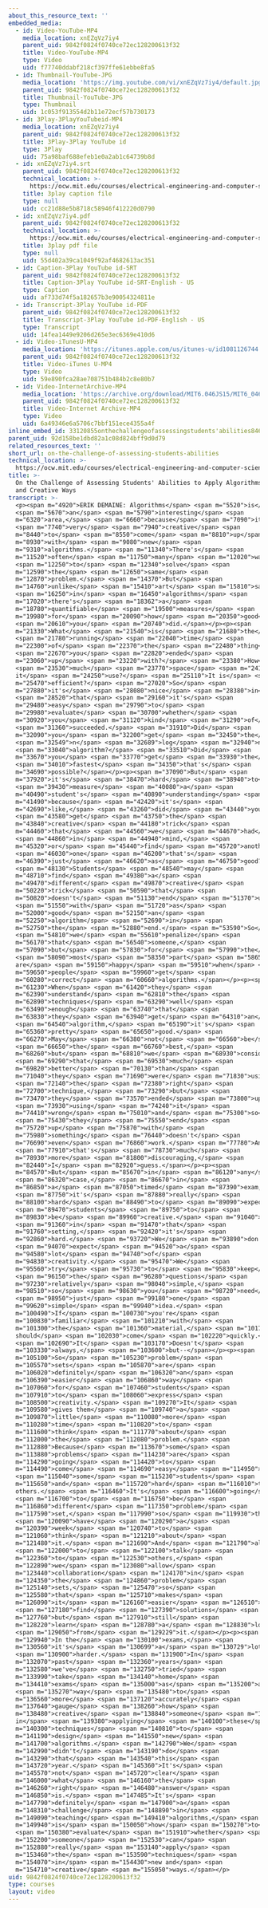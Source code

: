 ```yaml
---
about_this_resource_text: ''
embedded_media:
  - id: Video-YouTube-MP4
    media_location: xnEZqVz7iy4
    parent_uid: 9842f0824f0740ce72ec128200613f32
    title: Video-YouTube-MP4
    type: Video
    uid: f77740ddabf218cf397ffe61ebbe8fa5
  - id: Thumbnail-YouTube-JPG
    media_location: 'https://img.youtube.com/vi/xnEZqVz7iy4/default.jpg'
    parent_uid: 9842f0824f0740ce72ec128200613f32
    title: Thumbnail-YouTube-JPG
    type: Thumbnail
    uid: 1c053f913554d2b11e72ecf57b730173
  - id: 3Play-3PlayYouTubeid-MP4
    media_location: xnEZqVz7iy4
    parent_uid: 9842f0824f0740ce72ec128200613f32
    title: 3Play-3Play YouTube id
    type: 3Play
    uid: 75a98baf688efeb1e0a2ab1c64739b8d
  - id: xnEZqVz7iy4.srt
    parent_uid: 9842f0824f0740ce72ec128200613f32
    technical_location: >-
      https://ocw.mit.edu/courses/electrical-engineering-and-computer-science/6-046j-design-and-analysis-of-algorithms-spring-2015/instructor-insights/video-playlist/on-the-challenge-of-assessing-students-abilities/xnEZqVz7iy4.srt
    title: 3play caption file
    type: null
    uid: cc21d88e5b8718c58946f412220d0790
  - id: xnEZqVz7iy4.pdf
    parent_uid: 9842f0824f0740ce72ec128200613f32
    technical_location: >-
      https://ocw.mit.edu/courses/electrical-engineering-and-computer-science/6-046j-design-and-analysis-of-algorithms-spring-2015/instructor-insights/video-playlist/on-the-challenge-of-assessing-students-abilities/xnEZqVz7iy4.pdf
    title: 3play pdf file
    type: null
    uid: 55d402a39ca1049f92af4682613ac351
  - id: Caption-3Play YouTube id-SRT
    parent_uid: 9842f0824f0740ce72ec128200613f32
    title: Caption-3Play YouTube id-SRT-English - US
    type: Caption
    uid: af733d74f5a182657b3e90054324811e
  - id: Transcript-3Play YouTube id-PDF
    parent_uid: 9842f0824f0740ce72ec128200613f32
    title: Transcript-3Play YouTube id-PDF-English - US
    type: Transcript
    uid: 14fea1449e9206d265e3ec6369e410d6
  - id: Video-iTunesU-MP4
    media_location: 'https://itunes.apple.com/us/itunes-u/id1081126744'
    parent_uid: 9842f0824f0740ce72ec128200613f32
    title: Video-iTunes U-MP4
    type: Video
    uid: 59e890fca28ae708751b484b2c8e80b7
  - id: Video-InternetArchive-MP4
    media_location: 'https://archive.org/download/MIT6.046JS15/MIT6_046JS15_assessment_300k.mp4'
    parent_uid: 9842f0824f0740ce72ec128200613f32
    title: Video-Internet Archive-MP4
    type: Video
    uid: 6a49346e6a5706c7bbf151ece4355a4f
inline_embed_id: 33120855onthechallengeofassessingstudents'abilities84624750
parent_uid: 92d158be1dbd82a1c08d824bff9d0d79
related_resources_text: ''
short_url: on-the-challenge-of-assessing-students-abilities
technical_location: >-
  https://ocw.mit.edu/courses/electrical-engineering-and-computer-science/6-046j-design-and-analysis-of-algorithms-spring-2015/instructor-insights/video-playlist/on-the-challenge-of-assessing-students-abilities
title: >-
  On the Challenge of Assessing Students' Abilities to Apply Algorithms in New
  and Creative Ways
transcript: >-
  <p><span m="4920">ERIK DEMAINE: Algorithms</span> <span m="5520">is</span>
  <span m="5670">an</span> <span m="5790">interesting</span> <span
  m="6320">area,</span> <span m="6660">because</span> <span m="7090">it's</span>
  <span m="7740">very</span> <span m="7940">creative</span> <span
  m="8440">to</span> <span m="8550">come</span> <span m="8810">up</span> <span
  m="8930">with</span> <span m="9080">new</span> <span
  m="9310">algorithms.</span> <span m="11340">There's</span> <span
  m="11520">often</span> <span m="11750">many</span> <span m="12020">ways</span>
  <span m="12250">to</span> <span m="12340">solve</span> <span
  m="12590">the</span> <span m="12650">same</span> <span
  m="12870">problem.</span> <span m="14370">But</span> <span
  m="14760">unlike</span> <span m="15410">art</span> <span m="15810">say,</span>
  <span m="16250">in</span> <span m="16450">algorithms</span> <span
  m="17020">there's</span> <span m="18362">a</span> <span
  m="18780">quantifiable</span> <span m="19500">measures</span> <span
  m="19980">for</span> <span m="20090">how</span> <span m="20350">good</span>
  <span m="20610">you</span> <span m="20740">did.</span></p><p><span
  m="21330">What</span> <span m="21540">is</span> <span m="21680">the</span>
  <span m="21780">running</span> <span m="22040">time</span> <span
  m="22300">of</span> <span m="22370">the</span> <span m="22480">thing</span>
  <span m="22670">you</span> <span m="22820">ended</span> <span
  m="23060">up</span> <span m="23220">with?</span> <span m="23380">How</span>
  <span m="23530">much</span> <span m="23770">space</span> <span m="24160">does
  it</span> <span m="24250">use?</span> <span m="25110">It is</span> <span
  m="25470">efficient?</span> <span m="27020">So</span> <span
  m="27880">it's</span> <span m="28080">nice</span> <span m="28380">in</span>
  <span m="28520">that</span> <span m="29160">it's</span> <span
  m="29480">easy</span> <span m="29790">to</span> <span
  m="29980">evaluate</span> <span m="30700">whether</span> <span
  m="30920">you</span> <span m="31120">kind</span> <span m="31290">of</span>
  <span m="31360">succeeded.</span> <span m="31910">Did</span> <span
  m="32090">you</span> <span m="32200">get</span> <span m="32450">the</span>
  <span m="32549">n</span> <span m="32689">log</span> <span m="32940">n</span>
  <span m="33040">algorithm?</span> <span m="33510">Did</span> <span
  m="33670">you</span> <span m="33770">get</span> <span m="33930">the</span>
  <span m="34010">fastest</span> <span m="34350">that's</span> <span
  m="34690">possible?</span></p><p><span m="37090">But</span> <span
  m="37920">it's</span> <span m="38470">hard</span> <span m="38940">to</span>
  <span m="39430">measure</span> <span m="40080">a</span> <span
  m="40490">student's</span> <span m="40890">understanding</span> <span
  m="41490">because</span> <span m="42420">it's</span> <span
  m="42690">like,</span> <span m="43260">did</span> <span m="43440">you</span>
  <span m="43580">get</span> <span m="43750">the</span> <span
  m="43840">creative</span> <span m="44180">trick</span> <span
  m="44460">that</span> <span m="44560">we</span> <span m="44670">had</span>
  <span m="44860">in</span> <span m="44940">mind,</span> <span
  m="45320">or</span> <span m="45440">find</span> <span m="45720">another</span>
  <span m="46030">one</span> <span m="46200">that's</span> <span
  m="46390">just</span> <span m="46620">as</span> <span m="46750">good?</span>
  <span m="48130">Students</span> <span m="48540">may</span> <span
  m="48710">find</span> <span m="49380">a</span> <span
  m="49470">different</span> <span m="49870">creative</span> <span
  m="50220">trick</span> <span m="50590">that</span> <span
  m="50820">doesn't</span> <span m="51130">end</span> <span m="51370">up</span>
  <span m="51550">with</span> <span m="51720">as</span> <span
  m="52000">good</span> <span m="52150">an</span> <span
  m="52250">algorithm</span> <span m="52690">in</span> <span
  m="52750">the</span> <span m="52880">end.</span> <span m="53590">So</span>
  <span m="54810">we</span> <span m="55610">penalize</span> <span
  m="56170">that</span> <span m="56540">someone,</span> <span
  m="57090">but</span> <span m="57830">for</span> <span m="57990">the</span>
  <span m="58090">most</span> <span m="58350">part</span> <span m="58650">we
  are</span> <span m="59150">happy</span> <span m="59510">when</span> <span
  m="59650">people</span> <span m="59960">get</span> <span
  m="60280">correct</span> <span m="60660">algorithms.</span></p><p><span
  m="61230">When</span> <span m="61420">they</span> <span
  m="62390">understand</span> <span m="62810">the</span> <span
  m="62890">techniques</span> <span m="63290">well</span> <span
  m="63490">enough</span> <span m="63740">that</span> <span
  m="63830">they</span> <span m="63940">get</span> <span m="64310">an</span>
  <span m="64540">algorithm,</span> <span m="65190">it's</span> <span
  m="65360">pretty</span> <span m="65650">good.</span> <span
  m="66270">May</span> <span m="66380">not</span> <span m="66560">be</span>
  <span m="66650">the</span> <span m="66760">best,</span> <span
  m="68260">but</span> <span m="68810">we</span> <span m="68930">consider</span>
  <span m="69290">that</span> <span m="69530">much</span> <span
  m="69820">better</span> <span m="70130">than</span> <span
  m="71040">they</span> <span m="71690">were</span> <span m="71830">using</span>
  <span m="72140">the</span> <span m="72380">right</span> <span
  m="72700">technique,</span> <span m="73290">but</span> <span
  m="73470">they</span> <span m="73570">ended</span> <span m="73800">up</span>
  <span m="73930">using</span> <span m="74240">it</span> <span
  m="74410">wrong</span> <span m="75010">and</span> <span m="75300">so</span>
  <span m="75430">they</span> <span m="75550">end</span> <span
  m="75720">up</span> <span m="75870">with</span> <span
  m="75980">something</span> <span m="76440">doesn't</span> <span
  m="76690">even</span> <span m="76860">work.</span> <span m="77780">And</span>
  <span m="77910">that's</span> <span m="78730">much</span> <span
  m="78930">more</span> <span m="81800">discouraging,</span> <span
  m="82440">I</span> <span m="82920">guess.</span></p><p><span
  m="84570">But</span> <span m="85670">in</span> <span m="86120">any</span>
  <span m="86320">case,</span> <span m="86670">in</span> <span
  m="86850">a</span> <span m="87050">timed</span> <span m="87390">exam,</span>
  <span m="87750">it's</span> <span m="87880">really</span> <span
  m="88100">hard</span> <span m="88490">to</span> <span m="89090">expect</span>
  <span m="89470">students</span> <span m="89750">to</span> <span
  m="89830">be</span> <span m="89960">creative.</span> <span m="91040">So</span>
  <span m="91360">in</span> <span m="91470">that</span> <span
  m="91760">setting,</span> <span m="92420">it's</span> <span
  m="92860">hard.</span> <span m="93720">We</span> <span m="93890">don't</span>
  <span m="94070">expect</span> <span m="94520">a</span> <span
  m="94580">lot</span> <span m="94740">of</span> <span
  m="94830">creativity.</span> <span m="95470">We</span> <span
  m="95560">try</span> <span m="95730">to</span> <span m="95830">keep</span>
  <span m="96150">the</span> <span m="96280">questions</span> <span
  m="97230">relatively</span> <span m="98040">simple,</span> <span
  m="98510">so</span> <span m="98630">you</span> <span m="98720">need</span>
  <span m="98950">just</span> <span m="99180">one</span> <span
  m="99620">simple</span> <span m="99940">idea.</span> <span
  m="100490">If</span> <span m="100730">you're</span> <span
  m="100830">familiar</span> <span m="101210">with</span> <span
  m="101300">the</span> <span m="101360">material,</span> <span m="101780">it
  should</span> <span m="102030">come</span> <span m="102220">quickly.</span>
  <span m="102690">It</span> <span m="103170">Doesn't</span> <span
  m="103330">always,</span> <span m="103600">but--</span></p><p><span
  m="105100">So</span> <span m="105230">problem</span> <span
  m="105570">sets</span> <span m="105870">are</span> <span
  m="106020">definitely</span> <span m="106320">an</span> <span
  m="106390">easier</span> <span m="106860">way</span> <span
  m="107060">for</span> <span m="107460">students</span> <span
  m="107910">to</span> <span m="108060">express</span> <span
  m="108500">creativity.</span> <span m="109270">It</span> <span
  m="109580">gives them</span> <span m="109740">a</span> <span
  m="109870">little</span> <span m="110080">more</span> <span
  m="110280">time</span> <span m="110820">to</span> <span
  m="111600">think</span> <span m="111770">about</span> <span
  m="112000">the</span> <span m="112080">problem.</span> <span
  m="112880">Because</span> <span m="113670">some</span> <span
  m="113880">problems</span> <span m="114230">are</span> <span
  m="114290">going</span> <span m="114420">to</span> <span
  m="114490">come</span> <span m="114690">easy</span> <span m="114950">to</span>
  <span m="115040">some</span> <span m="115230">students</span> <span
  m="115650">and</span> <span m="115720">hard</span> <span m="116010">to
  others.</span> <span m="116460">It's</span> <span m="116600">going</span>
  <span m="116700">to</span> <span m="116750">be</span> <span
  m="116860">different</span> <span m="117350">problem</span> <span
  m="117590">set,</span> <span m="117990">so</span> <span m="119930">they</span>
  <span m="120090">have</span> <span m="120290">a</span> <span
  m="120390">week</span> <span m="120740">to</span> <span
  m="121060">think</span> <span m="121210">about</span> <span
  m="121480">it.</span> <span m="121690">And</span> <span m="121790">also</span>
  <span m="122000">to</span> <span m="122100">talk</span> <span
  m="122360">to</span> <span m="122530">others,</span> <span
  m="122890">we</span> <span m="123080">allow</span> <span
  m="123440">collaboration</span> <span m="124170">in</span> <span
  m="124350">the</span> <span m="124860">problem</span> <span
  m="125140">sets,</span> <span m="125470">so</span> <span
  m="125580">that</span> <span m="125710">makes</span> <span
  m="126090">it</span> <span m="126160">easier</span> <span m="126510">to</span>
  <span m="127180">find</span> <span m="127390">solutions</span> <span
  m="127760">but</span> <span m="127910">still</span> <span
  m="128220">learn</span> <span m="128780">a</span> <span m="128830">lot</span>
  <span m="129050">from</span> <span m="129229">it.</span></p><p><span
  m="129940">In the</span> <span m="130100">exams,</span> <span
  m="130560">it's</span> <span m="130699">a</span> <span m="130729">lot</span>
  <span m="130900">harder.</span> <span m="131900">In</span> <span
  m="132070">past</span> <span m="132360">years</span> <span
  m="132580">we've</span> <span m="132750">tried</span> <span
  m="133990">take</span> <span m="134140">home</span> <span
  m="134410">exams</span> <span m="135000">as</span> <span m="135200">a</span>
  <span m="135270">way</span> <span m="135480">to</span> <span
  m="136560">more</span> <span m="137120">accurately</span> <span
  m="137640">gauge</span> <span m="138260">how</span> <span
  m="138480">creative</span> <span m="138840">someone</span> <span m="139190">is
  in</span> <span m="139380">applying</span> <span m="140100">these</span> <span
  m="140300">techniques</span> <span m="140810">to</span> <span
  m="141190">design</span> <span m="141550">new</span> <span
  m="141700">algorithms.</span> <span m="142790">We</span> <span
  m="142990">didn't</span> <span m="143190">do</span> <span
  m="143290">that</span> <span m="143540">this</span> <span
  m="143720">year.</span> <span m="145360">It's</span> <span
  m="145570">not</span> <span m="145720">clear</span> <span
  m="146000">what</span> <span m="146160">the</span> <span
  m="146260">right</span> <span m="146480">answer</span> <span
  m="146850">is.</span> <span m="147485">It's</span> <span
  m="147790">definitely</span> <span m="147900">a</span> <span
  m="148310">challenge</span> <span m="148890">in</span> <span
  m="149090">teaching</span> <span m="149410">algorithms,</span> <span
  m="149940">is</span> <span m="150050">how</span> <span m="150270">to</span>
  <span m="150380">evaluate</span> <span m="151910">whether</span> <span
  m="152200">someone</span> <span m="152530">can</span> <span
  m="152880">really</span> <span m="153140">apply</span> <span
  m="153460">the</span> <span m="153590">techniques</span> <span
  m="154070">in</span> <span m="154430">new and</span> <span
  m="154710">creative</span> <span m="155050">ways.</span></p>
uid: 9842f0824f0740ce72ec128200613f32
type: courses
layout: video
---
```


